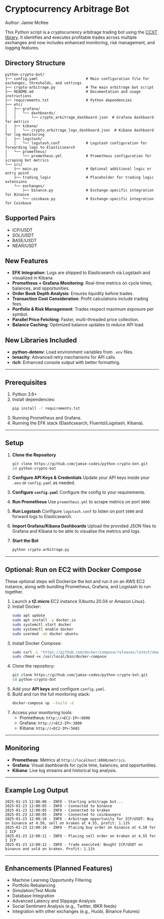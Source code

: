 # Cryptocurrency Arbitrage Bot
Author: Jamie McKee

This Python script is a cryptocurrency arbitrage trading bot using the [CCXT library](https://github.com/ccxt/ccxt). It identifies and executes profitable trades across multiple exchanges and now includes enhanced monitoring, risk management, and logging features.

## Directory Structure

```plaintext
python-crypto-bot/
├── config.yaml                      # Main configuration file for exchanges, thresholds, and settings
├── crypto-arbitrage.py              # The main arbitrage bot script
├── README.md                        # Documentation and usage instructions
├── requirements.txt                 # Python dependencies
├── etc/
│   ├── grafana/
│   │   └── dashboards/
│   │       └── crypto_arbitrage_dashboard.json  # Grafana dashboard for metrics
│   ├── kibana/
│   │   └── crypto_arbitrage_logs_dashboard.json  # Kibana dashboard for log monitoring
│   ├── logstash/
│   │   └── logstash.conf            # Logstash configuration for forwarding logs to Elasticsearch
│   └── prometheus/
│       └── prometheus.yml           # Prometheus configuration for scraping bot metrics
└── src/
    ├── main.py                      # Optional additional logic or entry point
    ├── trading_logic                # Placeholder for trading logic extensions
    └── exchanges/
        ├── binance.py               # Exchange-specific integration for Binance
        └── coinbase.py              # Exchange-specific integration for Coinbase
```

## Supported Pairs

- ICP/USDT
- SOL/USDT
- BASE/USDT
- NEAR/USDT

## New Features

- **EFK Integration**: Logs are shipped to Elasticsearch via Logstash and visualized in Kibana.
- **Prometheus + Grafana Monitoring**: Real-time metrics on cycle times, balances, and opportunities.
- **Order Book Depth Analysis**: Ensures liquidity before trades.
- **Transaction Cost Consideration**: Profit calculations include trading fees.
- **Portfolio & Risk Management**: Trades respect maximum exposure per symbol.
- **Parallel Price Fetching**: Faster, multi-threaded price collection.
- **Balance Caching**: Optimized balance updates to reduce API load.

## New Libraries Included

- **python-dotenv**: Load environment variables from `.env` files.
- **tenacity**: Advanced retry mechanisms for API calls.
- **rich**: Enhanced console output with better formatting.

---

## Prerequisites

1. Python 3.6+
2. Install dependencies:
   ```bash
   pip install -r requirements.txt
   ```
3. Running Prometheus and Grafana.
4. Running the EFK stack (Elasticsearch, Fluentd/Logstash, Kibana).

---

## Setup

1. **Clone the Repository**
   ```bash
   git clone https://github.com/jamie-codes/python-crypto-bot.git
   cd python-crypto-bot
   ```

2. **Configure API Keys & Credentials**
   Update your API keys inside your `.env` or `config.yaml` as needed.

3. **Configure `config.yaml`**
   Configure the config to your requirements.

4. **Run Prometheus**
   Use `prometheus.yml` to scrape metrics on port `8000`.

5. **Run Logstash**
   Configure `logstash.conf` to listen on port `5000` and forward logs to Elasticsearch.

6. **Import Grafana/Kibana Dashboards**
   Upload the provided JSON files to Grafana and Kibana to be able to visualise the metrics and logs.

7. **Start the Bot**
   ```bash
   python crypto-arbitrage.py
   ```

---


## Optional: Run on EC2 with Docker Compose
These optional steps will Dockerize the bot and run it on an AWS EC2 instance, along with bundling Prometheus, Grafana, and Logstash to run together.

1. Launch a **t2.micro** EC2 instance (Ubuntu 20.04 or Amazon Linux).
2. Install Docker:
   ```bash
   sudo apt update
   sudo apt install -y docker.io
   sudo systemctl start docker
   sudo systemctl enable docker
   sudo usermod -aG docker ubuntu
   ```
3. Install Docker Compose:
   ```bash
   sudo curl -L "https://github.com/docker/compose/releases/latest/download/docker-compose-$(uname -s)-$(uname -m)" -o /usr/local/bin/docker-compose
   sudo chmod +x /usr/local/bin/docker-compose
   ```
4. Clone the repository:
   ```bash
   git clone https://github.com/jamie-codes/python-crypto-bot.git
   cd python-crypto-bot
   ```
5. Add your **API keys** and configure `config.yaml`.
6. Build and run the full monitoring stack:
   ```bash
   docker-compose up --build -d
   ```
7. Access your monitoring tools:
   - Prometheus: `http://<EC2-IP>:9090`
   - Grafana: `http://<EC2-IP>:3000`
   - Kibana: `http://<EC2-IP>:5601`

---

## Monitoring

- **Prometheus**: Metrics at `http://localhost:8000/metrics`.
- **Grafana**: Visual dashboards for cycle time, balances, and opportunities.
- **Kibana**: Live log streams and historical log analysis.

---

## Example Log Output

```plaintext
2025-01-23 12:00:00 - INFO - Starting arbitrage bot...
2025-01-23 12:00:05 - INFO - Connected to binance
2025-01-23 12:00:05 - INFO - Connected to kraken
2025-01-23 12:00:05 - INFO - Connected to coinbasepro
2025-01-23 12:00:10 - INFO - Arbitrage opportunity for ICP/USDT: Buy on binance at 4.50, sell on kraken at 4.55, profit: 1.11%
2025-01-23 12:00:10 - INFO - Placing buy order on binance at 4.50 for 1 ICP
2025-01-23 12:00:11 - INFO - Placing sell order on kraken at 4.55 for 1 ICP
2025-01-23 12:00:12 - INFO - Trade executed: Bought ICP/USDT on binance and sold on kraken. Profit: 1.11%
```

---

## Enhancements (Planned Features)

- Machine Learning Opportunity Filtering
- Portfolio Rebalancing
- Simulation/Test Mode
- Database Integration
- Advanced Latency and Slippage Analysis
- Social Sentiment Analysis (e.g., Twitter, IBKR feeds)
- Integration with other exchanges (e.g., Huobi, Binance Futures)
